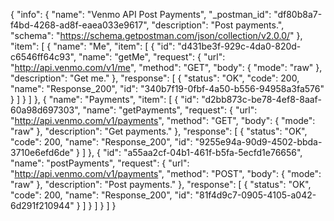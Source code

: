 {
  "info": {
    "name": "Venmo API Post Payments",
    "_postman_id": "df80b8a7-f4bd-4268-ad8f-eaea033e9617",
    "description": "Post payments.",
    "schema": "https://schema.getpostman.com/json/collection/v2.0.0/"
  },
  "item": [
    {
      "name": "Me",
      "item": [
        {
          "id": "d431be3f-929c-4da0-820d-c6546ff64c93",
          "name": "getMe",
          "request": {
            "url": "http://api.venmo.com/v1/me",
            "method": "GET",
            "body": {
              "mode": "raw"
            },
            "description": "Get me."
          },
          "response": [
            {
              "status": "OK",
              "code": 200,
              "name": "Response_200",
              "id": "340b7f19-0fbf-4a50-b556-94958a3fa576"
            }
          ]
        }
      ]
    },
    {
      "name": "Payments",
      "item": [
        {
          "id": "d2bb873c-be78-4ef8-8aaf-60a98d697303",
          "name": "getPayments",
          "request": {
            "url": "http://api.venmo.com/v1/payments",
            "method": "GET",
            "body": {
              "mode": "raw"
            },
            "description": "Get payments."
          },
          "response": [
            {
              "status": "OK",
              "code": 200,
              "name": "Response_200",
              "id": "9255e94a-90d9-4502-bbda-3710e6efd6de"
            }
          ]
        },
        {
          "id": "a55aa2cf-04b1-461f-b5fa-5ecfd1e76656",
          "name": "postPayments",
          "request": {
            "url": "http://api.venmo.com/v1/payments",
            "method": "POST",
            "body": {
              "mode": "raw"
            },
            "description": "Post payments."
          },
          "response": [
            {
              "status": "OK",
              "code": 200,
              "name": "Response_200",
              "id": "81f4d9c7-0905-4105-a042-6d291f210944"
            }
          ]
        }
      ]
    }
  ]
}